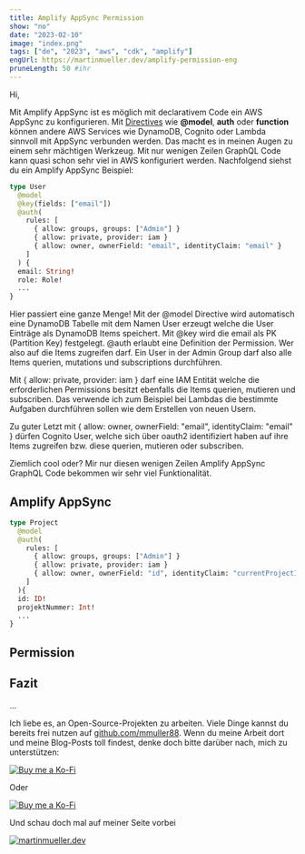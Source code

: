 ```yaml
---
title: Amplify AppSync Permission
show: "no"
date: "2023-02-10"
image: "index.png"
tags: ["de", "2023", "aws", "cdk", "amplify"]
engUrl: https://martinmueller.dev/amplify-permission-eng
pruneLength: 50 #ihr
---
```


Hi,

Mit Amplify AppSync ist es möglich mit declarativem Code ein AWS AppSync zu konfigurieren. Mit [Directives](https://docs.amplify.aws/cli-legacy/graphql-transformer/directives/) wie __@model__, __auth__ oder __function__ können andere AWS Services wie DynamoDB, Cognito oder Lambda sinnvoll mit AppSync verbunden werden. Das macht es in meinen Augen zu einem sehr mächtigen Werkzeug. Mit nur wenigen Zeilen GraphQL Code kann quasi schon sehr viel in AWS konfiguriert werden. Nachfolgend siehst du ein Amplify AppSync Beispiel:

```graphql
type User
  @model
  @key(fields: ["email"])
  @auth(
    rules: [
      { allow: groups, groups: ["Admin"] }
      { allow: private, provider: iam }
      { allow: owner, ownerField: "email", identityClaim: "email" }
    ]
  ) {
  email: String!
  role: Role!
  ...
}
```

Hier passiert eine ganze Menge! Mit der @model Directive wird automatisch eine DynamoDB Tabelle mit dem Namen User erzeugt welche die User Einträge als DynamoDB Items speichert. Mit @key wird die email als PK (Partition Key) festgelegt. @auth erlaubt eine Definition der Permission. Wer also auf die Items zugreifen darf. Ein User in der Admin Group darf also alle Items querien, mutations und subscriptions durchführen.

Mit { allow: private, provider: iam } darf eine IAM Entität welche die erforderlichen Permissions besitzt ebenfalls die Items querien, mutieren und subscriben. Das verwende ich zum Beispiel bei Lambdas die bestimmte Aufgaben durchführen sollen wie dem Erstellen von neuen Usern.

Zu guter Letzt mit { allow: owner, ownerField: "email", identityClaim: "email" } dürfen Cognito User, welche sich über oauth2 identifiziert haben auf ihre Items zugreifen bzw. diese querien, mutieren oder subscriben.

Ziemlich cool oder? Mir nur diesen wenigen Zeilen Amplify AppSync GraphQL Code bekommen wir sehr viel Funktionalität.

## Amplify AppSync

```graphql
type Project
  @model
  @auth(
    rules: [
      { allow: groups, groups: ["Admin"] }
      { allow: private, provider: iam }
      { allow: owner, ownerField: "id", identityClaim: "currentProjectId" }
    ]
  ){
  id: ID!
  projektNummer: Int!
  ...
}
```

## Permission



## Fazit

...

Ich liebe es, an Open-Source-Projekten zu arbeiten. Viele Dinge kannst du bereits frei nutzen auf [github.com/mmuller88](https://github.com/mmuller88). Wenn du meine Arbeit dort und meine Blog-Posts toll findest, denke doch bitte darüber nach, mich zu unterstützen:

[![Buy me a Ko-Fi](https://storage.ko-fi.com/cdn/useruploads/png_d554a01f-60f0-4969-94d1-7b69f3e28c2fcover.jpg?v=69a332f2-b808-4369-8ba3-dae0d1100dd4)](https://ko-fi.com/T6T1BR59W)

Oder

[![Buy me a Ko-Fi](https://theastrologypodcast.com/wp-content/uploads/2015/06/become-my-patron-05.jpg)](https://www.patreon.com/bePatron?u=29010217)

Und schau doch mal auf meiner Seite vorbei

[![martinmueller.dev](https://martinmueller.dev/static/84caa5292a6d0c37c48ae280d04b5fa6/a7715/joint.jpg)](https://martinmueller.dev/resume)